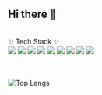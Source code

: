 ## Hi there 👋

<!--
**hwarange/hwarange** is a ✨ _special_ ✨ repository because its `README.md` (this file) appears on your GitHub profile.

Here are some ideas to get you started:

- 🔭 I’m currently working on ...
- 🌱 I’m currently learning ...
- 👯 I’m looking to collaborate on ...
- 🤔 I’m looking for help with ...
- 💬 Ask me about ...
- 📫 How to reach me: ...
- 😄 Pronouns: ...
- ⚡ Fun fact: ...
-->
<br>✨ Tech Stack ✨</br>
<img src="https://img.shields.io/badge/Python%20-%20%233776AB?style=for-the-badge&logo=python&logoColor=white">
<img src="https://img.shields.io/badge/React-%20%2361DAFB?style=for-the-badge&logo=React&logoColor=white">
<img src="https://img.shields.io/badge/Dart-%20%230175C2?style=for-the-badge&logo=Dart&logoColor=white">
<img src="https://img.shields.io/badge/Flutter-%20%2302569B?style=for-the-badge&logo=Flutter&logoColor=white">
<img src="https://img.shields.io/badge/Pandas-%20%23150458?style=for-the-badge&logo=Pandas&logoColor=white">
<img src="https://img.shields.io/badge/Numpy-%20%23013243?style=for-the-badge&logo=Numpy&logoColor=white">
<img src="https://img.shields.io/badge/Jupyter-%20%23F37626?style=for-the-badge&logo=Jupyter&logoColor=white">
<img src="https://img.shields.io/badge/Pytorch-%20%23EE4C2C?style=for-the-badge&logo=Pytorch&logoColor=white">
<img src="https://img.shields.io/badge/MySql-%20%234479A1?style=for-the-badge&logo=MySql&logoColor=white">

<br> </br>
![Top Langs](https://github-readme-stats.vercel.app/api/top-langs/?username=hwarange&layout=compact)
